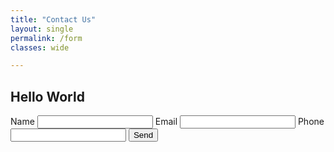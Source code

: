 ```yaml
---
title: "Contact Us"
layout: single
permalink: /form
classes: wide

---
```


## Hello World


<form action="https://formspree.io/xgennrbv" 
method="POST">
    <div class="g-recaptcha" data-sitekey="6LeKMK8ZAAAAAC4Xw8m75wJcj40ekvwaRbbJuCHP"></div>
    <label for="name">Name</label>
    <input type="text" id= "name" name="name" required>
    <label for="name">Email</label>
    <input type="email" id= "email" name="_replyto" required>
    <label for="name">Phone</label>
    <input type="tel" id= "phone" name="phone" required>
    <input type="hidden" name="_captcha" value="true">
    <button type="submit" value="Submit">Send</button>
</form>  
